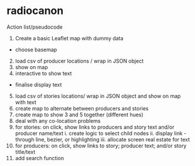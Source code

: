 # radiocanon

Action list/pseudocode


1. Create a basic Leaflet map with dummy data
  * choose basemap
2. load csv of producer locations / wrap in JSON object
3. show on map
4. interactive to show text
  * finalise display text
5. load csv of stories locations/ wrap in JSON object and show on map with text
6. create map to alternate between producers and stories
7. create map to show 3 and 5 together (different hues)
8. deal with any co-location problems
9. for stories: on click, show links to producers and story text and/or producer name/text
  i. create logic to select child nodes
  ii. display link - through line, bezier, or highlighting
  iii. allocate screen real estate for text
10. for producers: on click, show links to story; producer text; and/or story title/text
11. add search function
